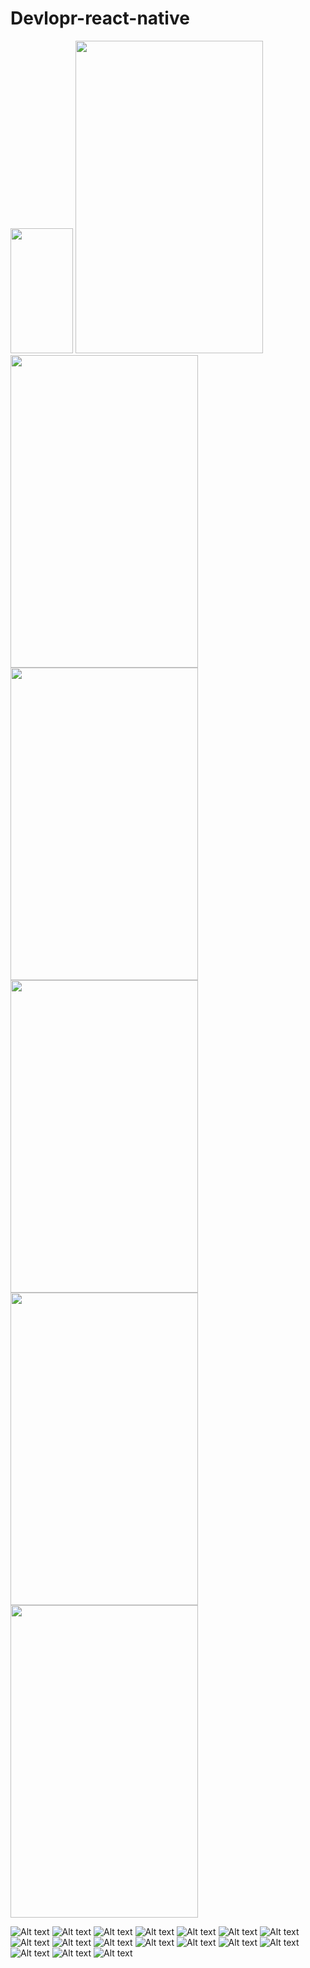 # Devlopr-react-native

<img src="/screenshots/startup.jpg?raw=true" width="100" height="200"> <img src="/screenshots/select.jpg?raw=true" width="300" height="500">
<img src="/screenshots/country.jpg?raw=true" width="300" height="500">
<img src="/screenshots/startup.jpg?raw=true" width="300" height="500">
<img src="/screenshots/startup.jpg?raw=true" width="300" height="500">
<img src="/screenshots/startup.jpg?raw=true" width="300" height="500">
<img src="/screenshots/startup.jpg?raw=true" width="300" height="500">


![Alt text](/screenshots/interests.jpg?raw=true "Startup")
![Alt text](/screenshots/dashboard.jpg?raw=true "Startup")
![Alt text](/screenshots/challenge.jpg?raw=true "Startup")
![Alt text](/screenshots/notifications.jpg?raw=true "Startup")
![Alt text](/screenshots/no-notification.jpg?raw=true "Startup")
![Alt text](/screenshots/blog.jpg?raw=true "Startup")
![Alt text](/screenshots/explore.jpg?raw=true "Startup")
![Alt text](/screenshots/marketplace.jpg?raw=true "Startup")
![Alt text](/screenshots/product.jpg?raw=true "Startup")
![Alt text](/screenshots/product-added.jpg?raw=true "Startup")
![Alt text](/screenshots/cart.jpg?raw=true "Startup")
![Alt text](/screenshots/shipping.jpg?raw=true "Startup")
![Alt text](/screenshots/add-shipping.jpg?raw=true "Startup")
![Alt text](/screenshots/add-shipping2.jpg?raw=true "Startup")
![Alt text](/screenshots/payment.jpg?raw=true "Startup")
![Alt text](/screenshots/new-payment.jpg?raw=true "Startup")
![Alt text](/screenshots/reciept.jpg?raw=true "Startup")
